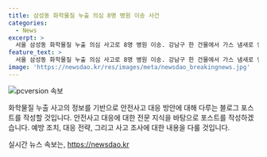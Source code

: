 ```yaml
---
title: 삼성동 화학물질 누출 의심 8명 병원 이송 사건
categories:
  - News
excerpt: >
  서울 삼성동 화학물질 누출 의심 사고로 8명 병원 이송. 강남구 한 건물에서 가스 냄새로 인한 출동. 건물은 상가, 고시원, 학원이 입주. 이로 8명이 병원 이송되며 주변 시민 40여명 대피. 현장에서는 황화수소 검출 후 사후 조사에서는 발견되지 않아 3차 조사 진행 중.
feature_text: >
  서울 삼성동 화학물질 누출 의심 사고로 8명 병원 이송. 강남구 한 건물에서 가스 냄새로 인한 출동. 건물은 상가, 고시원, 학원이 입주. 이로 8명이 병원 이송되며 주변 시민 40여명 대피. 현장에서는 황화수소 검출 후 사후 조사에서는 발견되지 않아 3차 조사 진행 중.
image: 'https://newsdao.kr/res/images/meta/newsdao_breakingnews.jpg'
---
```


<p><img src="https://newsdao.kr/res/images/meta/newsdao_breakingnews.jpg" alt="pcversion 속보" /></p>

<p>화학물질 누출 사고의 정보를 기반으로 안전사고 대응 방안에 대해 다루는 블로그 포스트를 작성할 것입니다. 안전사고 대응에 대한 전문 지식을 바탕으로 포스트를 작성하겠습니다. 예방 조치, 대응 전략, 그리고 사고 조사에 대한 내용을 다룰 것입니다.</p>
실시간 뉴스 속보는, <a href="https://newsdao.kr" rel="dofollow">https://newsdao.kr</a>


